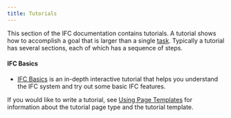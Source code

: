 ```yaml
---
title: Tutorials
---
```


This section of the IFC documentation contains tutorials.
A tutorial shows how to accomplish a goal that is larger than a single
[task](/docs/tasks/). Typically a tutorial has several sections,
each of which has a sequence of steps.

#### IFC Basics

* [IFC Basics](/docs/tutorials/hello-wall) is an in-depth interactive tutorial that helps you understand the IFC system and try out some basic IFC features.


If you would like to write a tutorial, see
[Using Page Templates](/docs/contribute/page-templates/)
for information about the tutorial page type and the tutorial template.
